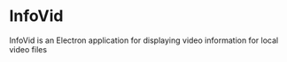 # InfoVid

InfoVid is an Electron application for displaying video information for local video files
